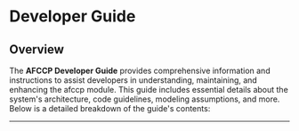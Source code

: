 # Developer Guide

## Overview  

The **AFCCP Developer Guide** provides comprehensive information and instructions to assist developers in 
understanding, maintaining, and enhancing the afccp module. This guide includes essential details 
about the system's architecture, code guidelines, modeling assumptions, and more. 
Below is a detailed breakdown of the guide's contents:

---
